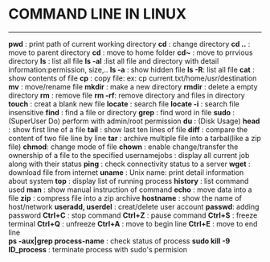 # COMMAND LINE IN LINUX
----------------
**pwd** : print path of current working directory
**cd** : change directory
**cd ..** : move to parent directory
**cd** : move to home folder
**cd~** : move to prrvious directory
**ls** : list all file
**ls -al** :list all file and directory with detail information:permission, size,..
**ls -a** : show hidden file
**ls -R**: list all file
**cat** : show contents of file
**cp** : copy file: ex: cp current.txt/home/usr/destination
**mv** : move/rename file
**mkdir** : make a new directory
**rmdir** : delete a empty directory
**rm** : remove file
**rm -rf**: remove directory and files in directory
**touch** : creat a blank new file
**locate** : search file 
**locate -i** : search file insensitive
**find** : find a file or directory
**grep** : find word in file
**sudo** :(SuperUser Do) perform with admin/root permission
**du** : (Disk Usage)
**head** : show first line of a file 
**tail** : show last ten lines of file
**diff** : compare the content of two file line by line
**tar** : archive multiple file into a tarbal(like a zip file)
**chmod**: change mode of file
**chown** : enable change/transfer the ownership of a file to the specified usernamejobs : display all current job along with their status
**ping** : check connectivity status to a server
**wget** : download file from internet
**uname** : Unix name: print detail information about system
**top** : display list of running process
**history** :  list command used
**man** : show manual instruction of command
**echo** :  move data into a file
**zip** : compress file into a zip archive
**hostname** : show the name of host/network
**useradd, userdel** : creat/delete user account
**passwd**: adding password
**Ctrl+C** : stop command
**Ctrl+Z** : pause command
**Ctrl+S** : freeze terminal
**Ctrl+Q** : unfreeze
**Ctrl+A** : move to begin line
**Ctrl+E** : move to end line  
**ps -aux|grep process-name** : check status of process
**sudo kill -9 ID_process** : terminate process with sudo's permision
